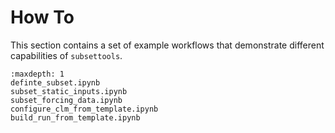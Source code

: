 # How To

This section contains a set of example workflows that demonstrate different capabilities of `subsettools`.

```{toctree}
:maxdepth: 1
definte_subset.ipynb
subset_static_inputs.ipynb
subset_forcing_data.ipynb
configure_clm_from_template.ipynb
build_run_from_template.ipynb
```